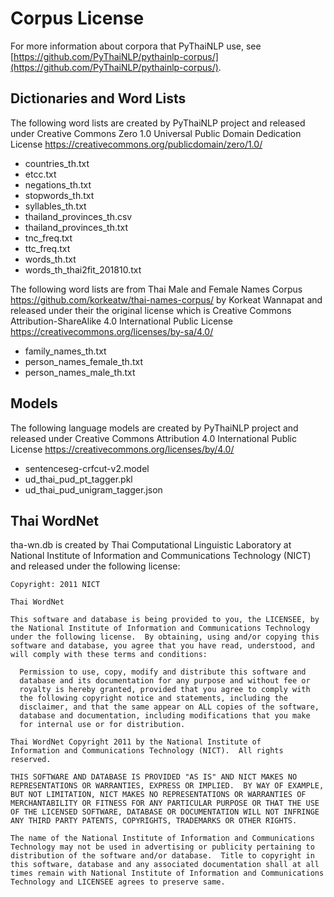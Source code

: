 # Corpus License

For more information about corpora that PyThaiNLP use,
see [https://github.com/PyThaiNLP/pythainlp-corpus/](https://github.com/PyThaiNLP/pythainlp-corpus/).


## Dictionaries and Word Lists

The following word lists are created by PyThaiNLP project and released under
Creative Commons Zero 1.0 Universal Public Domain Dedication License
https://creativecommons.org/publicdomain/zero/1.0/

- countries_th.txt
- etcc.txt
- negations_th.txt
- stopwords_th.txt
- syllables_th.txt
- thailand_provinces_th.csv
- thailand_provinces_th.txt
- tnc_freq.txt
- ttc_freq.txt
- words_th.txt
- words_th_thai2fit_201810.txt

The following word lists are from Thai Male and Female Names Corpus
https://github.com/korkeatw/thai-names-corpus/ by Korkeat Wannapat
and released under their the original license which is
Creative Commons Attribution-ShareAlike 4.0 International Public License
https://creativecommons.org/licenses/by-sa/4.0/

- family_names_th.txt
- person_names_female_th.txt
- person_names_male_th.txt


## Models

The following language models are created by PyThaiNLP project
and released under
Creative Commons Attribution 4.0 International Public License
https://creativecommons.org/licenses/by/4.0/

- sentenceseg-crfcut-v2.model
- ud_thai_pud_pt_tagger.pkl
- ud_thai_pud_unigram_tagger.json


## Thai WordNet

tha-wn.db is created by Thai Computational Linguistic Laboratory at
National Institute of Information and Communications Technology (NICT)
and released under the following license:

```
Copyright: 2011 NICT

Thai WordNet

This software and database is being provided to you, the LICENSEE, by
the National Institute of Information and Communications Technology
under the following license.  By obtaining, using and/or copying this
software and database, you agree that you have read, understood, and
will comply with these terms and conditions:

  Permission to use, copy, modify and distribute this software and
  database and its documentation for any purpose and without fee or
  royalty is hereby granted, provided that you agree to comply with
  the following copyright notice and statements, including the
  disclaimer, and that the same appear on ALL copies of the software,
  database and documentation, including modifications that you make
  for internal use or for distribution.

Thai WordNet Copyright 2011 by the National Institute of
Information and Communications Technology (NICT).  All rights
reserved.

THIS SOFTWARE AND DATABASE IS PROVIDED "AS IS" AND NICT MAKES NO
REPRESENTATIONS OR WARRANTIES, EXPRESS OR IMPLIED.  BY WAY OF EXAMPLE,
BUT NOT LIMITATION, NICT MAKES NO REPRESENTATIONS OR WARRANTIES OF
MERCHANTABILITY OR FITNESS FOR ANY PARTICULAR PURPOSE OR THAT THE USE
OF THE LICENSED SOFTWARE, DATABASE OR DOCUMENTATION WILL NOT INFRINGE
ANY THIRD PARTY PATENTS, COPYRIGHTS, TRADEMARKS OR OTHER RIGHTS.

The name of the National Institute of Information and Communications
Technology may not be used in advertising or publicity pertaining to
distribution of the software and/or database.  Title to copyright in
this software, database and any associated documentation shall at all
times remain with National Institute of Information and Communications
Technology and LICENSEE agrees to preserve same.
```
